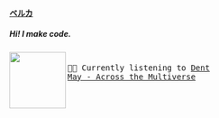 #### <b><u>ベルカ</u></b>
##### Hi! I make code.

[<img align="left" width="100" height="100" src="https:&#x2F;&#x2F;lastfm.freetls.fastly.net&#x2F;i&#x2F;u&#x2F;174s&#x2F;bcef1708e43b719d8a0e2c215d1c22ac.jpg">](https://www.youtube.com/results?search_query=Dent+May+Across+the+Multiverse)
<big><pre>
<small>
</br>🎵🎶  Currently listening to  [Dent May - Across the Multiverse](https://www.youtube.com/results?search_query=Dent+May+Across+the+Multiverse)</br></br>
</small></pre></big>

#

